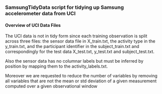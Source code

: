 ### SamsungTidyData script for tidying up Samsung accelerometer data from UCI


#### Overview of UCI Data Files
The UCI data is not in tidy form since each training observation is split across three files: the sensor data file in X_train.txt, the activity type in the y_train.txt, and the participant identifier in the subject_train.txt and correspondingly for the test data X_test.txt, y_test.txt and subject_test.txt.

Also the sensor data has no columnar labels but must be inferred by position by mapping them to the activity_labels.txt.

Moreover we are requested to reduce the number of variables by removing all variables that are not the mean or std deviation of a given measurement computed over a given observational window
